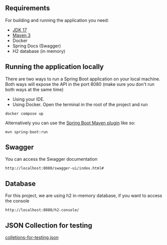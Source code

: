 ## Requirements

For building and running the application you need:

- [JDK 17](http://www.oracle.com/technetwork/java/javase/downloads/jdk17-downloads-2133151.html)
- [Maven 3](https://maven.apache.org)
- Docker
- Spring Docs (Swagger)
- H2 database (in memory)

## Running the application locally

There are two ways to run a Spring Boot application on your local machine. Both ways will expose the API in the port 8080 (make sure you don't run both ways at the same time)
- Using your IDE.
- Using Docker. Open the terminal in the root of the project and run
 ```shell
docker compose up
``` 
Alternatively you can use the [Spring Boot Maven plugin](https://docs.spring.io/spring-boot/docs/current/reference/html/build-tool-plugins-maven-plugin.html) like so:

```shell
mvn spring-boot:run
```

## Swagger

You can access the Swagger documentation

```shell
http://localhost:8080/swagger-ui/index.html#
```
## Database

For this project, we are using h2 in-memory database, if you want to access the console
```shell
http://localhost:8080/h2-console/
```
## JSON Collection for testing 
[colletions-for-testing.json](https://github.com/mateusc91/booking-api/files/14475819/colletions-for-testing.json)

